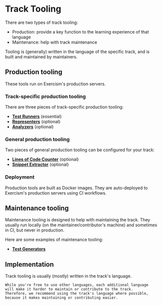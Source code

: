 # Track Tooling

There are two types of track tooling:

- Production: provide a key function to the learning experience of that language
- Maintenance: help with track maintenance

Tooling is (generally) written in the language of the specific track, and is built and maintained by maintainers.

## Production tooling

These tools run on Exercism's production servers.

### Track-specific production tooling

There are three pieces of track-specific production tooling:

- **[Test Runners](/docs/building/tooling/test-runners)** (essential)
- **[Representers](/docs/building/tooling/representers)** (optional)
- **[Analyzers](/docs/building/tooling/analyzers)** (optional)

### General production tooling

Two pieces of general production tooling can be configured for your track:

- **[Lines of Code Counter](/docs/building/tooling/lines-of-code-counter)** (optional)
- **[Snippet Extractor](/docs/building/tooling/snippet-extractor)** (optional)

### Deployment

Production tools are built as Docker images.
They are auto-deployed to Exercism's production servers using CI workflows.

## Maintenance tooling

Maintenance tooling is designed to help with maintaining the track.
They usually run locally (on the maintainer/contributor's machine) and sometimes in CI, but never in production.

Here are some examples of maintenance tooling:

- **[Test Generators](/docs/building/tooling/test-generators)**

## Implementation

Track tooling is usually (mostly) written in the track's language.

```exercism/caution
While you're free to use other languages, each additional language will make it harder to maintain or contribute to the track.
Therefore, we recommend using the track's language where possible, because it makes maintaining or contributing easier.
```
